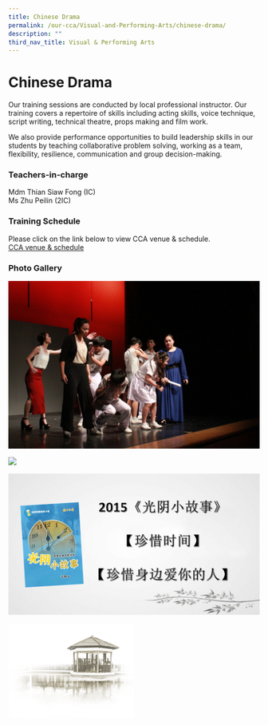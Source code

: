```yaml
---
title: Chinese Drama
permalink: /our-cca/Visual-and-Performing-Arts/chinese-drama/
description: ""
third_nav_title: Visual & Performing Arts
---
```

# **Chinese Drama**

Our training sessions are conducted by local professional instructor. Our training covers a repertoire of skills including acting skills, voice technique, script writing, technical theatre, props making and film work. 

We also provide performance opportunities to build leadership skills in our students by teaching collaborative problem solving, working as a team, flexibility, resilience, communication and group decision-making.

  

### Teachers-in-charge
Mdm Thian Siaw Fong (IC)   
Ms Zhu Peilin (2IC)

### Training Schedule
Please click on the link below to view CCA venue & schedule.   
[CCA venue & schedule](/useful-links/parents/cca-venue-n-schedule)

### Photo Gallery

![](/images/2e4001676_62567.jpg)

![](/images/c417adbb1_62568.jpg)

![](/images/51fdb389a_62569.png)

<img src="/images/pavilion.png" 
     style="width:50%">